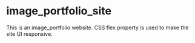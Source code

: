 # image_portfolio_site
This is an image_portfolio website. CSS flex property is used to make the site UI responsive. 
